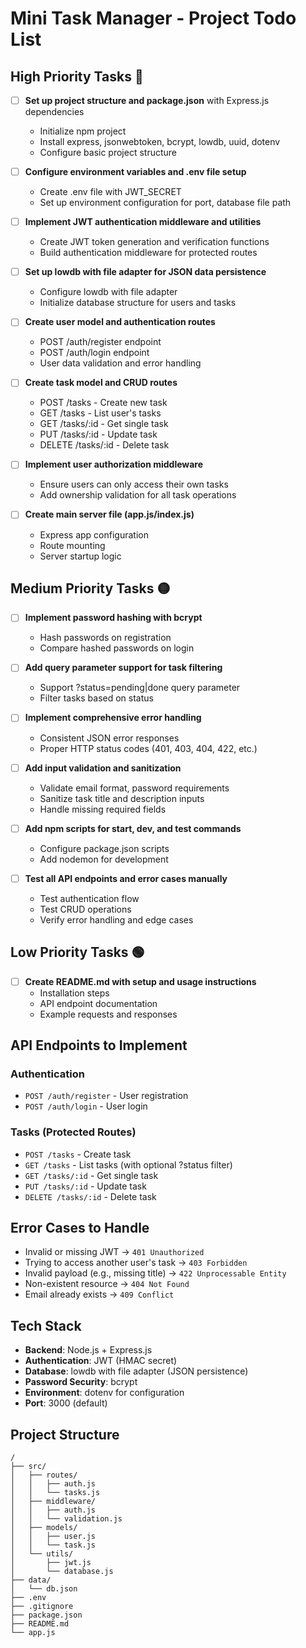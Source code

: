 # Mini Task Manager - Project Todo List

## High Priority Tasks 🔴

- [ ] **Set up project structure and package.json** with Express.js dependencies
  - Initialize npm project
  - Install express, jsonwebtoken, bcrypt, lowdb, uuid, dotenv
  - Configure basic project structure

- [ ] **Configure environment variables and .env file setup**
  - Create .env file with JWT_SECRET
  - Set up environment configuration for port, database file path

- [ ] **Implement JWT authentication middleware and utilities**
  - Create JWT token generation and verification functions
  - Build authentication middleware for protected routes

- [ ] **Set up lowdb with file adapter for JSON data persistence**
  - Configure lowdb with file adapter
  - Initialize database structure for users and tasks

- [ ] **Create user model and authentication routes**
  - POST /auth/register endpoint
  - POST /auth/login endpoint
  - User data validation and error handling

- [ ] **Create task model and CRUD routes**
  - POST /tasks - Create new task
  - GET /tasks - List user's tasks
  - GET /tasks/:id - Get single task
  - PUT /tasks/:id - Update task
  - DELETE /tasks/:id - Delete task

- [ ] **Implement user authorization middleware**
  - Ensure users can only access their own tasks
  - Add ownership validation for all task operations

- [ ] **Create main server file (app.js/index.js)**
  - Express app configuration
  - Route mounting
  - Server startup logic

## Medium Priority Tasks 🟡

- [ ] **Implement password hashing with bcrypt**
  - Hash passwords on registration
  - Compare hashed passwords on login

- [ ] **Add query parameter support for task filtering**
  - Support ?status=pending|done query parameter
  - Filter tasks based on status

- [ ] **Implement comprehensive error handling**
  - Consistent JSON error responses
  - Proper HTTP status codes (401, 403, 404, 422, etc.)

- [ ] **Add input validation and sanitization**
  - Validate email format, password requirements
  - Sanitize task title and description inputs
  - Handle missing required fields

- [ ] **Add npm scripts for start, dev, and test commands**
  - Configure package.json scripts
  - Add nodemon for development

- [ ] **Test all API endpoints and error cases manually**
  - Test authentication flow
  - Test CRUD operations
  - Verify error handling and edge cases

## Low Priority Tasks 🟢

- [ ] **Create README.md with setup and usage instructions**
  - Installation steps
  - API endpoint documentation
  - Example requests and responses

## API Endpoints to Implement

### Authentication
- `POST /auth/register` - User registration
- `POST /auth/login` - User login

### Tasks (Protected Routes)
- `POST /tasks` - Create task
- `GET /tasks` - List tasks (with optional ?status filter)
- `GET /tasks/:id` - Get single task
- `PUT /tasks/:id` - Update task
- `DELETE /tasks/:id` - Delete task

## Error Cases to Handle

- Invalid or missing JWT → `401 Unauthorized`
- Trying to access another user's task → `403 Forbidden`
- Invalid payload (e.g., missing title) → `422 Unprocessable Entity`
- Non-existent resource → `404 Not Found`
- Email already exists → `409 Conflict`

## Tech Stack

- **Backend**: Node.js + Express.js
- **Authentication**: JWT (HMAC secret)
- **Database**: lowdb with file adapter (JSON persistence)
- **Password Security**: bcrypt
- **Environment**: dotenv for configuration
- **Port**: 3000 (default)

## Project Structure
```
/
├── src/
│   ├── routes/
│   │   ├── auth.js
│   │   └── tasks.js
│   ├── middleware/
│   │   ├── auth.js
│   │   └── validation.js
│   ├── models/
│   │   ├── user.js
│   │   └── task.js
│   └── utils/
│       ├── jwt.js
│       └── database.js
├── data/
│   └── db.json
├── .env
├── .gitignore
├── package.json
├── README.md
└── app.js
```
